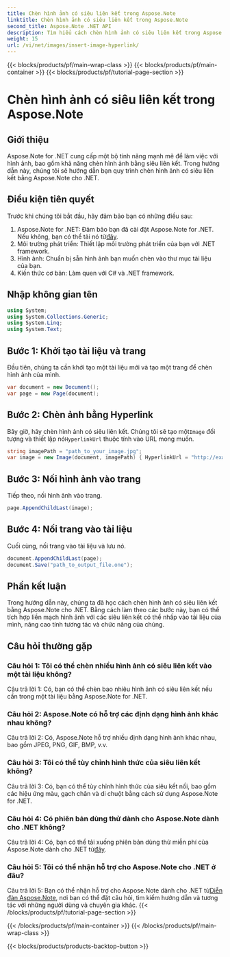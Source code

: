 ```yaml
---
title: Chèn hình ảnh có siêu liên kết trong Aspose.Note
linktitle: Chèn hình ảnh có siêu liên kết trong Aspose.Note
second_title: Aspose.Note .NET API
description: Tìm hiểu cách chèn hình ảnh có siêu liên kết trong Aspose.Note cho .NET một cách dễ dàng. Tăng cường tính tương tác của tài liệu với hình ảnh có thể nhấp vào.
weight: 15
url: /vi/net/images/insert-image-hyperlink/
---
```


{{< blocks/products/pf/main-wrap-class >}}
{{< blocks/products/pf/main-container >}}
{{< blocks/products/pf/tutorial-page-section >}}

# Chèn hình ảnh có siêu liên kết trong Aspose.Note

## Giới thiệu

Aspose.Note for .NET cung cấp một bộ tính năng mạnh mẽ để làm việc với hình ảnh, bao gồm khả năng chèn hình ảnh bằng siêu liên kết. Trong hướng dẫn này, chúng tôi sẽ hướng dẫn bạn quy trình chèn hình ảnh có siêu liên kết bằng Aspose.Note cho .NET.

## Điều kiện tiên quyết

Trước khi chúng tôi bắt đầu, hãy đảm bảo bạn có những điều sau:

1.  Aspose.Note for .NET: Đảm bảo bạn đã cài đặt Aspose.Note for .NET. Nếu không, bạn có thể tải nó từ[đây](https://releases.aspose.com/note/net/).
2. Môi trường phát triển: Thiết lập môi trường phát triển của bạn với .NET framework.
3. Hình ảnh: Chuẩn bị sẵn hình ảnh bạn muốn chèn vào thư mục tài liệu của bạn.
4. Kiến thức cơ bản: Làm quen với C# và .NET framework.

## Nhập không gian tên

```csharp
using System;
using System.Collections.Generic;
using System.Linq;
using System.Text;
```

## Bước 1: Khởi tạo tài liệu và trang

Đầu tiên, chúng ta cần khởi tạo một tài liệu mới và tạo một trang để chèn hình ảnh của mình.

```csharp
var document = new Document();
var page = new Page(document);
```

## Bước 2: Chèn ảnh bằng Hyperlink

Bây giờ, hãy chèn hình ảnh có siêu liên kết. Chúng tôi sẽ tạo một`Image` đối tượng và thiết lập nó`HyperlinkUrl` thuộc tính vào URL mong muốn.

```csharp
string imagePath = "path_to_your_image.jpg";
var image = new Image(document, imagePath) { HyperlinkUrl = "http://example.com" };
```

## Bước 3: Nối hình ảnh vào trang

Tiếp theo, nối hình ảnh vào trang.

```csharp
page.AppendChildLast(image);
```

## Bước 4: Nối trang vào tài liệu

Cuối cùng, nối trang vào tài liệu và lưu nó.

```csharp
document.AppendChildLast(page);
document.Save("path_to_output_file.one");
```

## Phần kết luận

Trong hướng dẫn này, chúng ta đã học cách chèn hình ảnh có siêu liên kết bằng Aspose.Note cho .NET. Bằng cách làm theo các bước này, bạn có thể tích hợp liền mạch hình ảnh với các siêu liên kết có thể nhấp vào tài liệu của mình, nâng cao tính tương tác và chức năng của chúng.

## Câu hỏi thường gặp

### Câu hỏi 1: Tôi có thể chèn nhiều hình ảnh có siêu liên kết vào một tài liệu không?

Câu trả lời 1: Có, bạn có thể chèn bao nhiêu hình ảnh có siêu liên kết nếu cần trong một tài liệu bằng Aspose.Note for .NET.

### Câu hỏi 2: Aspose.Note có hỗ trợ các định dạng hình ảnh khác nhau không?

Câu trả lời 2: Có, Aspose.Note hỗ trợ nhiều định dạng hình ảnh khác nhau, bao gồm JPEG, PNG, GIF, BMP, v.v.

### Câu hỏi 3: Tôi có thể tùy chỉnh hình thức của siêu liên kết không?

Câu trả lời 3: Có, bạn có thể tùy chỉnh hình thức của siêu kết nối, bao gồm các hiệu ứng màu, gạch chân và di chuột bằng cách sử dụng Aspose.Note for .NET.

### Câu hỏi 4: Có phiên bản dùng thử dành cho Aspose.Note dành cho .NET không?

 Câu trả lời 4: Có, bạn có thể tải xuống phiên bản dùng thử miễn phí của Aspose.Note dành cho .NET từ[đây](https://releases.aspose.com/).

### Câu hỏi 5: Tôi có thể nhận hỗ trợ cho Aspose.Note cho .NET ở đâu?

 Câu trả lời 5: Bạn có thể nhận hỗ trợ cho Aspose.Note dành cho .NET từ[Diễn đàn Aspose.Note](https://forum.aspose.com/c/note/28), nơi bạn có thể đặt câu hỏi, tìm kiếm hướng dẫn và tương tác với những người dùng và chuyên gia khác.
{{< /blocks/products/pf/tutorial-page-section >}}

{{< /blocks/products/pf/main-container >}}
{{< /blocks/products/pf/main-wrap-class >}}

{{< blocks/products/products-backtop-button >}}
